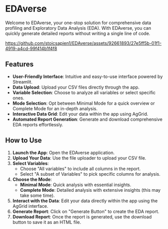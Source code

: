 # EDAverse

Welcome to EDAverse, your one-stop solution for comprehensive data profiling and Exploratory Data Analysis (EDA). With EDAverse, you can quickly generate detailed reports without writing a single line of code.


https://github.com/stoicsapien1/EDAverse/assets/92661893/27e5ff5b-01f1-4919-a4cd-99f414b1f4f8



## Features

- **User-Friendly Interface**: Intuitive and easy-to-use interface powered by Streamlit.
- **Data Upload**: Upload your CSV files directly through the app.
- **Variable Selection**: Choose to analyze all variables or select specific ones.
- **Mode Selection**: Opt between Minimal Mode for a quick overview or Complete Mode for an in-depth analysis.
- **Interactive Data Grid**: Edit your data within the app using AgGrid.
- **Automated Report Generation**: Generate and download comprehensive EDA reports effortlessly.

## How to Use

1. **Launch the App**: Open the EDAverse application.
2. **Upload Your Data**: Use the file uploader to upload your CSV file.
3. **Select Variables**:
   - Choose "All variables" to include all columns in the report.
   - Select "A subset of Variables" to pick specific columns for analysis.
4. **Choose the Mode**:
   - **Minimal Mode**: Quick analysis with essential insights.
   - **Complete Mode**: Detailed analysis with extensive insights (this may take some time).
5. **Interact with the Data**: Edit your data directly within the app using the AgGrid interface.
6. **Generate Report**: Click on "Generate Button" to create the EDA report.
7. **Download Report**: Once the report is generated, use the download button to save it as an HTML file.

